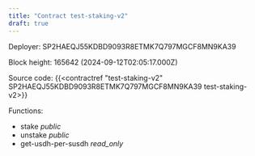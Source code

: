 ```yaml
---
title: "Contract test-staking-v2"
draft: true
---
```

Deployer: SP2HAEQJ55KDBD9093R8ETMK7Q797MGCF8MN9KA39


 



Block height: 165642 (2024-09-12T02:05:17.000Z)

Source code: {{<contractref "test-staking-v2" SP2HAEQJ55KDBD9093R8ETMK7Q797MGCF8MN9KA39 test-staking-v2>}}

Functions:

* stake _public_
* unstake _public_
* get-usdh-per-susdh _read_only_
